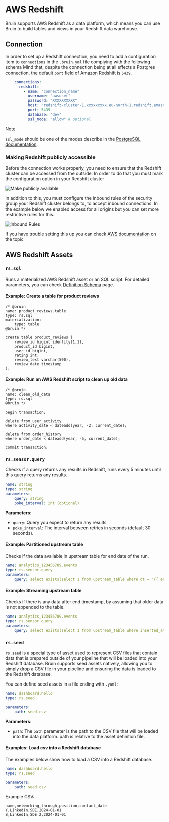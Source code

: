 # AWS Redshift

Bruin supports AWS Redshift as a data platform, which means you can use Bruin to build tables and views in your Redshift data warehouse.

## Connection
In order to set up a Redshift connection, you need to add a configuration item to `connections` in the `.bruin.yml` file complying with the following schema
Mind that, despite the connection being at all effects a Postgres connection, the default `port` field of Amazon Redshift is `5439`.

```yaml
    connections:
      redshift:
        - name: "connection_name"
          username: "awsuser"
          password: "XXXXXXXXXX"
          host: "redshift-cluster-1.xxxxxxxxx.eu-north-1.redshift.amazonaws.com"
          port: 5439
          database: "dev"
          ssl_mode: "allow" # optional
```

> [!NOTE]
> `ssl_mode` should be one of the modes describe in the [PostgreSQL documentation](https://www.postgresql.org/docs/current/libpq-ssl.html#LIBPQ-SSL-PROTECTION).


### Making Redshift publicly accessible

Before the connection works properly, you need to ensure that the Redshift cluster can be accessed from the outside. In order to do that you must mark the configuration option in your Redshift cluster

![Make publicly available](/publicly-accessible.png)

In addition to this, you must configure the inbound rules of the security group your Redshift cluster belongs to, to accept inbound connections. In the example below we enabled access for all origins but you can set more restrictive rules for this.

![Inbound Rules](/inbound-rules.png)

If you have trouble setting this up you can check [AWS documentation](https://repost.aws/knowledge-center/redshift-cluster-private-public) on the topic


## AWS Redshift Assets

### `rs.sql`
Runs a materialized AWS Redshift asset or an SQL script. For detailed parameters, you can check [Definition Schema](../assets/definition-schema.md) page.

#### Example: Create a table for product reviews
```bruin-sql
/* @bruin
name: product_reviews.table
type: rs.sql
materialization:
    type: table
@bruin */

create table product_reviews (
    review_id bigint identity(1,1),
    product_id bigint,
    user_id bigint,
    rating int,
    review_text varchar(500),
    review_date timestamp
);
```

#### Example: Run an AWS Redshift script to clean up old data
```bruin-sql
/* @bruin
name: clean_old_data
type: rs.sql
@bruin */

begin transaction;

delete from user_activity
where activity_date < dateadd(year, -2, current_date);

delete from order_history
where order_date < dateadd(year, -5, current_date);

commit transaction;
```

### `rs.sensor.query`

Checks if a query returns any results in Redshift, runs every 5 minutes until this query returns any results.

```yaml
name: string
type: string
parameters:
    query: string
    poke_interval: int (optional)
```

**Parameters**:
- `query`: Query you expect to return any results
- `poke_interval`: The interval between retries in seconds (default 30 seconds).


#### Example: Partitioned upstream table

Checks if the data available in upstream table for end date of the run.
```yaml
name: analytics_123456789.events
type: rs.sensor.query
parameters:
    query: select exists(select 1 from upstream_table where dt = "{{ end_date }}"
```

#### Example: Streaming upstream table

Checks if there is any data after end timestamp, by assuming that older data is not appended to the table.
```yaml
name: analytics_123456789.events
type: rs.sensor.query
parameters:
    query: select exists(select 1 from upstream_table where inserted_at > "{{ end_timestamp }}"
```

### `rs.seed`
`rs.seed` is a special type of asset used to represent CSV files that contain data that is prepared outside of your pipeline that will be loaded into your Redshift database. Bruin supports seed assets natively, allowing you to simply drop a CSV file in your pipeline and ensuring the data is loaded to the Redshift database.

You can define seed assets in a file ending with `.yaml`:
```yaml
name: dashboard.hello
type: rs.seed

parameters:
    path: seed.csv
```

**Parameters**:
- `path`:  The `path` parameter is the path to the CSV file that will be loaded into the data platform. path is relative to the asset definition file.


####  Examples: Load csv into a Redshift database

The examples below show how to load a CSV into a Redshift database.
```yaml
name: dashboard.hello
type: rs.seed

parameters:
    path: seed.csv
```

Example CSV:

```csv
name,networking_through,position,contact_date
Y,LinkedIn,SDE,2024-01-01
B,LinkedIn,SDE 2,2024-01-01
```
